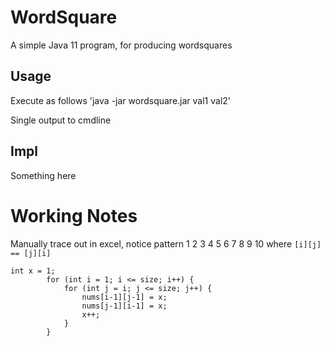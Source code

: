# WordSquare
A simple Java 11 program, for producing wordsquares

## Usage
Execute as follows
'java -jar wordsquare.jar val1 val2'

Single output to cmdline

## Impl
Something here

# Working Notes
Manually trace out in excel, notice pattern
1 2 3 4
  5 6 7
    8 9
      10
where `[i][j] == [j][i]`

```
int x = 1;
        for (int i = 1; i <= size; i++) {
            for (int j = i; j <= size; j++) {
                nums[i-1][j-1] = x;
                nums[j-1][i-1] = x;
                x++;
            }
        }
```